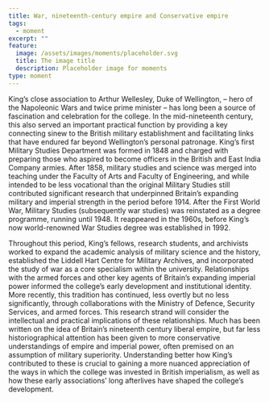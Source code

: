 ```yaml
---
title: War, nineteenth-century empire and Conservative empire
tags:
  - moment
excerpt: ""
feature:
  image: /assets/images/moments/placeholder.svg
  title: The image title
  description: Placeholder image for moments
type: moment
---
```


King’s close association to Arthur Wellesley, Duke of Wellington, – hero of the Napoleonic Wars and twice prime minister – has long been a source of fascination and celebration for the college. In the mid-nineteenth century, this also served an important practical function by providing a key connecting sinew to the British military establishment and facilitating links that have endured far beyond Wellington’s personal patronage. King’s first Military Studies Department was formed in 1848 and charged with preparing those who aspired to become officers in the British and East India Company armies. After 1858, military studies and science was merged into teaching under the Faculty of Arts and Faculty of Engineering, and while intended to be less vocational than the original Military Studies still contributed significant research that underpinned Britain’s expanding military and imperial strength in the period before 1914. After the First World War, Military Studies (subsequently war studies) was reinstated as a degree programme, running until 1948. It reappeared in the 1960s, before King’s now world-renowned War Studies degree was established in 1992.

Throughout this period, King’s fellows, research students, and archivists worked to expand the academic analysis of military science and the history, established the Liddell Hart Centre for Military Archives, and incorporated the study of war as a core specialism within the university. Relationships with the armed forces and other key agents of Britain’s expanding imperial power informed the college’s early development and institutional identity. More recently, this tradition has continued, less overtly but no less significantly, through collaborations with the Ministry of Defence, Security Services, and armed forces. This research strand will consider the intellectual and practical implications of these relationships. Much has been written on the idea of Britain’s nineteenth century liberal empire, but far less historiographical attention has been given to more conservative understandings of empire and imperial power, often premised on an assumption of military superiority. Understanding better how King’s contributed to these is crucial to gaining a more nuanced appreciation of the ways in which the college was invested in British imperialism, as well as how these early associations’ long afterlives have shaped the college’s development.
